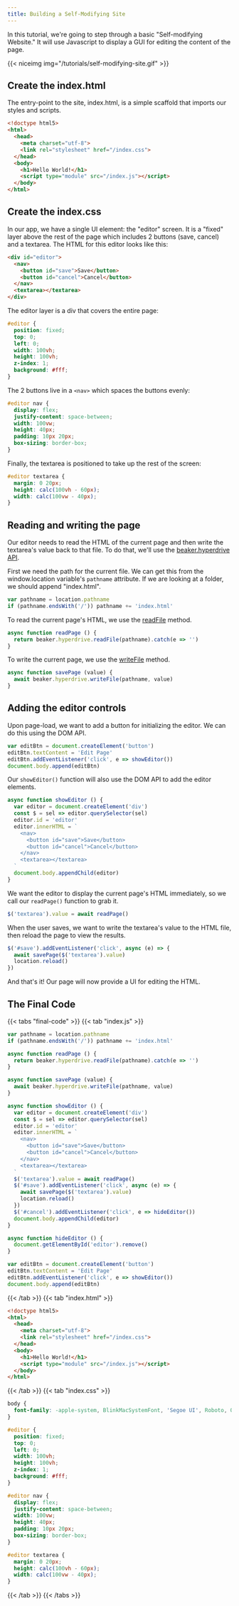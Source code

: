 ```yaml
---
title: Building a Self-Modifying Site
---
```


In this tutorial, we're going to step through a basic "Self-modifying Website." It will use Javascript to display a GUI for editing the content of the page.

{{< niceimg img="/tutorials/self-modifying-site.gif" >}}

## Create the index.html

The entry-point to the site, index.html, is a simple scaffold that imports our styles and scripts.

```html
<!doctype html5>
<html>
  <head>
    <meta charset="utf-8">
    <link rel="stylesheet" href="/index.css">
  </head>
  <body>
    <h1>Hello World!</h1>
    <script type="module" src="/index.js"></script>
  </body>
</html>
```

## Create the index.css

In our app, we have a single UI element: the "editor" screen. It is a "fixed" layer above the rest of the page which includes 2 buttons \(save, cancel\) and a textarea. The HTML for this editor looks like this:

```html
<div id="editor">
  <nav>
    <button id="save">Save</button>
    <button id="cancel">Cancel</button>
  </nav>
  <textarea></textarea>
</div>
```

The editor layer is a div that covers the entire page:

```css
#editor {
  position: fixed;
  top: 0;
  left: 0;
  width: 100vh;
  height: 100vh;
  z-index: 1;
  background: #fff;
}
```

The 2 buttons live in a `<nav>` which spaces the buttons evenly:

```css
#editor nav {
  display: flex;
  justify-content: space-between;
  width: 100vw;
  height: 40px;
  padding: 10px 20px;
  box-sizing: border-box;
}
```

Finally, the textarea is positioned to take up the rest of the screen:

```css
#editor textarea {
  margin: 0 20px;
  height: calc(100vh - 60px);
  width: calc(100vw - 40px);
}
```

## Reading and writing the page

Our editor needs to read the HTML of the current page and then write the textarea's value back to that file. To do that, we'll use the [beaker.hyperdrive API](https://beaker-browser.gitbook.io/docs/apis/beaker-hyperdrive).

First we need the path for the current file. We can get this from the window.location variable's `pathname` attribute. If we are looking at a folder, we should append "index.html".

```javascript
var pathname = location.pathname
if (pathname.endsWith('/')) pathname += 'index.html'
```

To read the current page's HTML, we use the [readFile](https://beaker-browser.gitbook.io/docs/apis/beaker-hyperdrive#readfile-path-opts) method.

```javascript
async function readPage () {
  return beaker.hyperdrive.readFile(pathname).catch(e => '')
}
```

To write the current page, we use the [writeFile](https://beaker-browser.gitbook.io/docs/apis/beaker-hyperdrive#writefile-path-data-opts) method.

```javascript
async function savePage (value) {
  await beaker.hyperdrive.writeFile(pathname, value)
}
```

## Adding the editor controls

Upon page-load, we want to add a button for initializing the editor. We can do this using the DOM API.

```javascript
var editBtn = document.createElement('button')
editBtn.textContent = 'Edit Page'
editBtn.addEventListener('click', e => showEditor())
document.body.append(editBtn)
```

Our `showEditor()` function will also use the DOM API to add the editor elements.

```javascript
async function showEditor () {
  var editor = document.createElement('div')
  const $ = sel => editor.querySelector(sel)
  editor.id = 'editor'
  editor.innerHTML = `
    <nav>
      <button id="save">Save</button>
      <button id="cancel">Cancel</button>
    </nav>
    <textarea></textarea>
  `
  document.body.appendChild(editor)
}
```

We want the editor to display the current page's HTML immediately, so we call our `readPage()` function to grab it.

```javascript
$('textarea').value = await readPage()
```

When the user saves, we want to write the textarea's value to the HTML file, then reload the page to view the results.

```javascript
$('#save').addEventListener('click', async (e) => {
  await savePage($('textarea').value)
  location.reload()
})
```

And that's it! Our page will now provide a UI for editing the HTML.

## The Final Code

{{< tabs "final-code" >}}
{{< tab "index.js" >}}
```javascript
var pathname = location.pathname
if (pathname.endsWith('/')) pathname += 'index.html'

async function readPage () {
  return beaker.hyperdrive.readFile(pathname).catch(e => '')
}

async function savePage (value) {
  await beaker.hyperdrive.writeFile(pathname, value)
}

async function showEditor () {
  var editor = document.createElement('div')
  const $ = sel => editor.querySelector(sel)
  editor.id = 'editor'
  editor.innerHTML = `
    <nav>
      <button id="save">Save</button>
      <button id="cancel">Cancel</button>
    </nav>
    <textarea></textarea>
  `
  $('textarea').value = await readPage()
  $('#save').addEventListener('click', async (e) => {
    await savePage($('textarea').value)
    location.reload()
  })
  $('#cancel').addEventListener('click', e => hideEditor())
  document.body.appendChild(editor)
}

async function hideEditor () {
  document.getElementById('editor').remove()
}

var editBtn = document.createElement('button')
editBtn.textContent = 'Edit Page'
editBtn.addEventListener('click', e => showEditor())
document.body.append(editBtn)
```
{{< /tab >}}
{{< tab "index.html" >}}
```html
<!doctype html5>
<html>
  <head>
    <meta charset="utf-8">
    <link rel="stylesheet" href="/index.css">
  </head>
  <body>
    <h1>Hello World!</h1>
    <script type="module" src="/index.js"></script>
  </body>
</html>
```
{{< /tab >}}
{{< tab "index.css" >}}
```css
body {
  font-family: -apple-system, BlinkMacSystemFont, 'Segoe UI', Roboto, Oxygen, Ubuntu, Cantarell, 'Open Sans', 'Helvetica Neue', sans-serif;
}

#editor {
  position: fixed;
  top: 0;
  left: 0;
  width: 100vh;
  height: 100vh;
  z-index: 1;
  background: #fff;
}

#editor nav {
  display: flex;
  justify-content: space-between;
  width: 100vw;
  height: 40px;
  padding: 10px 20px;
  box-sizing: border-box;
}

#editor textarea {
  margin: 0 20px;
  height: calc(100vh - 60px);
  width: calc(100vw - 40px);
}
```
{{< /tab >}}
{{< /tabs >}}
